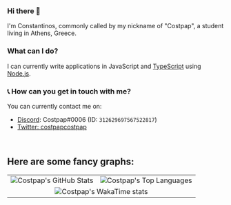 ### Hi there 👋
I'm Constantinos, commonly called by my nickname of "Costpap", a student living in Athens, Greece.

### What can I do?
I can currently write applications in JavaScript and [TypeScript](https://typescriptlang.org) using [Node.js](https://nodejs.org).

### 📞 How can you get in touch with me?
You can currently contact me on:
- [Discord](https://discord.com): Costpap#0006 (ID: `312629697567522817`)
- [Twitter: costpapcostpap](https://twitter.com/costpapcostpap)

<br role="presentation" />
<p><h2>Here are some fancy graphs:</h2></p>
<table>
  <tr>
    <td align="center" style="padding=0;width=50%;">
      <img align="center" style="padding=0;" src="https://github-readme-stats.vercel.app/api/?username=costpap&count_private=true&show_icons=true&theme=github_dark&title_color=6293f5&bg_color=00000000&icon_color=6293f5&hide_border=true" alt="Costpap's GitHub Stats"/>
    </td>
    <td align="center" style="padding=0;width=50%;">
      <img align="center" style="padding=0;" src="https://github-readme-stats.vercel.app/api/top-langs/?username=costpap&theme=github_dark&title_color=6293f5&bg_color=00000000&hide_border=true" alt="Costpap's Top Languages"/>
    </td>
  </tr>
  <tr>
    <td align="center" colspan="2" style="padding=0;width=50%;">
    <img align="center" style="padding=0;" src="https://github-readme-stats.vercel.app/api/wakatime?username=costpap&theme=github_dark&title_color=6293f5&bg_color=00000000&hide_border=true" alt="Costpap's WakaTime stats"/>
    </td>
  </tr>
</table>